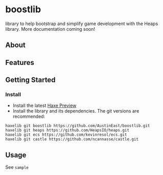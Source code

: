 # boostlib
library to help bootstrap and simplify game development with the Heaps library.
More documentation coming soon!

## About

## Features

## Getting Started
### Install
* Install the latest [Haxe Preview](https://haxe.org/download/version/4.0.0-preview.5/)
* Install the library and its dependencies. The git versions are recommended:
```
haxelib git boostlib https://github.com/AustinEast/boostlib.git
haxelib git heaps https://github.com/HeapsIO/heaps.git
haxelib git ecs https://github.com/kevinresol/ecs.git
haxelib git castle https://github.com/ncannasse/castle.git
```
## Usage
See `sample`
